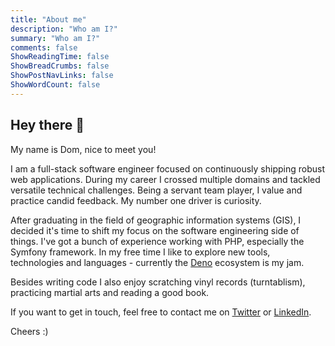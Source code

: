 ```yaml
---
title: "About me"
description: "Who am I?"
summary: "Who am I?"
comments: false
ShowReadingTime: false
ShowBreadCrumbs: false
ShowPostNavLinks: false
ShowWordCount: false
---
```


## Hey there 👋

My name is Dom, nice to meet you!

I am a full-stack software engineer focused on continuously shipping robust web applications. During my career I crossed multiple domains and tackled versatile technical challenges. Being a servant team player, I value and practice candid feedback. My number one driver is curiosity.

After graduating in the field of geographic information systems (GIS), I decided it's time to shift my focus on the software engineering side of things. I've got a bunch of experience working with PHP, especially the Symfony framework. In my free time I like to explore new tools, technologies and languages - currently the [Deno](https://deno.land/) ecosystem is my jam.

Besides writing code I also enjoy scratching vinyl records (turntablism), practicing martial arts and reading a good book.

If you want to get in touch, feel free to contact me on [Twitter](https://twitter.com/meaculpadev) or [LinkedIn](https://www.linkedin.com/in/dominic-schuld/).

Cheers :)
